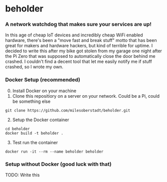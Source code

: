 # beholder

### A network watchdog that makes sure your services are up!

In this age of cheap IoT devices and incredibly cheap WiFi enabled hardware, there's been a 
"move fast and break stuff" motto that has been great for makers and hardware hackers, but kind of terrible
for uptime. I decided to write this after my bike got stolen from my garage one night after the Pi Zero 
that was supposed to automatically close the door behind me crashed. I couldn't find a decent tool that let 
me easily notify me if stuff crashed, so I wrote my own.

### Docker Setup (recommended)

0. Install Docker on your machine
1. Clone this repositiory on a server on your network. Could be a Pi, could be something else

`git clone https://github.com/milesoberstadt/beholder.git`

2. Setup the Docker container 

```
cd beholder
docker build -t beholder .
```

3. Test run the container

`docker run -it --rm --name beholder beholder`


### Setup without Docker (good luck with that)

TODO: Write this
